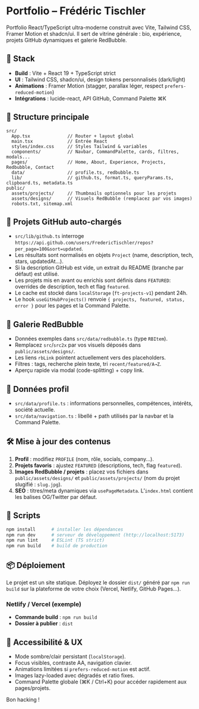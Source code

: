 # Portfolio – Frédéric Tischler

Portfolio React/TypeScript ultra-moderne construit avec Vite, Tailwind CSS, Framer Motion et shadcn/ui. Il sert de vitrine générale : bio, expérience, projets GitHub dynamiques et galerie RedBubble.

## 🚀 Stack

- **Build** : Vite + React 19 + TypeScript strict
- **UI** : Tailwind CSS, shadcn/ui, design tokens personnalisés (dark/light)
- **Animations** : Framer Motion (stagger, parallax léger, respect `prefers-reduced-motion`)
- **Intégrations** : lucide-react, API GitHub, Command Palette ⌘K

## 📁 Structure principale

```
src/
  App.tsx              // Router + layout global
  main.tsx             // Entrée React
  styles/index.css     // Styles Tailwind & variables
  components/          // Navbar, CommandPalette, cards, filtres, modals...
  pages/               // Home, About, Experience, Projects, Redbubble, Contact
  data/                // profile.ts, redbubble.ts
  lib/                 // github.ts, format.ts, queryParams.ts, clipboard.ts, metadata.ts
public/
  assets/projects/     // Thumbnails optionnels pour les projets
  assets/designs/      // Visuels RedBubble (remplacez par vos images)
  robots.txt, sitemap.xml
```

## 🔄 Projets GitHub auto-chargés

- `src/lib/github.ts` interroge `https://api.github.com/users/FredericTischler/repos?per_page=100&sort=updated`.
- Les résultats sont normalisés en objets `Project` (name, description, tech, stars, updatedAt...).
- Si la description GitHub est vide, un extrait du README (branche par défaut) est utilisé.
- Les projets mis en avant ou enrichis sont définis dans `FEATURED`: overrides de description, tech et flag `featured`.
- Le cache est stocké dans `localStorage` (`ft-projects-v1`) pendant 24h.
- Le hook `useGitHubProjects()` renvoie `{ projects, featured, status, error }` pour les pages et la Command Palette.

## 🎨 Galerie RedBubble

- Données exemples dans `src/data/redbubble.ts` (type `RBItem`).
- Remplacez `src`/`src2x` par vos visuels déposés dans `public/assets/designs/`.
- Les liens `rbLink` pointent actuellement vers des placeholders.
- Filtres : tags, recherche plein texte, tri `recent/featured/A→Z`.
- Aperçu rapide via modal (code-splitting) + copy link.

## 🧾 Données profil

- `src/data/profile.ts` : informations personnelles, compétences, intérêts, société actuelle.
- `src/data/navigation.ts` : libellé + path utilisés par la navbar et la Command Palette.

## 🛠️ Mise à jour des contenus

1. **Profil** : modifiez `PROFILE` (nom, rôle, socials, company...).
2. **Projets favoris** : ajustez `FEATURED` (descriptions, tech, flag `featured`).
3. **Images RedBubble / projets** : placez vos fichiers dans `public/assets/designs/` et `public/assets/projects/` (nom du projet slugifié : `slug.jpg`).
4. **SEO** : titres/meta dynamiques via `usePageMetadata`. L’`index.html` contient les balises OG/Twitter par défaut.

## 🧪 Scripts

```bash
npm install      # installer les dépendances
npm run dev      # serveur de développement (http://localhost:5173)
npm run lint     # ESLint (TS strict)
npm run build    # build de production
```

## 📦 Déploiement

Le projet est un site statique. Déployez le dossier `dist/` généré par `npm run build` sur la plateforme de votre choix (Vercel, Netlify, GitHub Pages...).

### Netlify / Vercel (exemple)

- **Commande build** : `npm run build`
- **Dossier à publier** : `dist`

## 🙌 Accessibilité & UX

- Mode sombre/clair persistant (`localStorage`).
- Focus visibles, contraste AA, navigation clavier.
- Animations limitées si `prefers-reduced-motion` est actif.
- Images lazy-loaded avec dégradés et ratio fixes.
- Command Palette globale (⌘K / Ctrl+K) pour accéder rapidement aux pages/projets.

Bon hacking !
